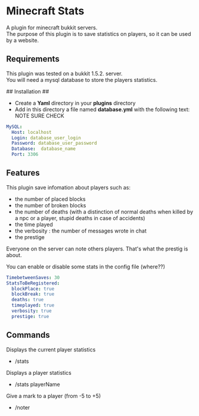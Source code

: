 Minecraft Stats
===============

A plugin for minecraft bukkit servers.  
The purpose of this plugin is to save statistics on players, so it can be used by a website.

## Requirements ##

This plugin was tested on a bukkit 1.5.2. server.  
You will need a mysql database to store the players statistics.

## Installation ##

  * Create a **Yaml** directory in your **plugins** directory
  * Add in this directory a file named **database.yml** with the following text: 
    NOTE SURE CHECK

```yml
MySQL:
  Host: localhost
  Login: database_user_login
  Password: database_user_password
  Database:  database_name
  Port: 3306
```

## Features ##

This plugin save infomation about players such as:
  * the number of placed blocks
  * the number of broken blocks
  * the number of deaths (with a distinction of normal deaths when killed by a npc or a player, stupid deaths in case of accidents)
  * the time played
  * the verbosity : the number of messages wrote in chat
  * the prestige

Everyone on the server can note others players. That's what the prestig is about.

You can enable or disable some stats in the config file (where??)

```yml
TimebetweenSaves: 30
StatsToBeRegistered:
  blockPlace: true
  blockBreak: true
  deaths: true
  timeplayed: true
  verbosity: true
  prestige: true
```

## Commands ##

Displays the current player statistics
  * /stats
  
Displays a player statistics
  * /stats playerName

Give a mark to a player (from -5 to +5)
  * /noter
